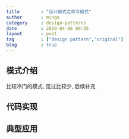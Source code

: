 ```yaml
---
title        : "设计模式之命令模式"
author       : mingo
category     : design-patterns
date         : 2019-04-06 09:55
layout       : post
tag          : ["design pattern","original"]
blog         : true
---
```


## 模式介绍

比较冷门的模式, 见过比较少, 后续补充

## 代码实现


## 典型应用
